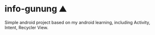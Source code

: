 # info-gunung ⛰️
Simple android project based on my android learning, including Activity, Intent, Recycler View.
